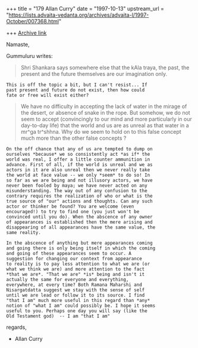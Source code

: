 +++
title = "179 Allan Curry"
date = "1997-10-13"
upstream_url = "https://lists.advaita-vedanta.org/archives/advaita-l/1997-October/007368.html"

+++
[Archive link](https://lists.advaita-vedanta.org/archives/advaita-l/1997-October/007368.html)

Namaste,

Gummuluru writes:

>    Shri Shankara says somewhere else that the kAla traya,
>    the past, the present and the future themselves are our
>    imagination only.

    This is off the topic a bit, but I can't resist... If
    past present and future do not exist, then how could
    fate or free will exist either?

>    We have no difficulty in accepting the lack of water in
>    the mirage of the desert, or absence of snake in the
>    rope. But somehow, we do not seem to accept
>    (convincingly to our mind and more particularly in our
>    day-to-day life) that the world and us are as unreal as
>    that water in a mr^ga tr^shhna. Why do we seem to hold
>    on to this false concept much more than the other false
>    concepts ?

    On the off chance that any of us are tempted to dump on
    ourselves *because* we so consistently act *as if* the
    world was real, I offer a little counter ammunition in
    advance. First of all, if the world is unreal and we as
    actors in it are also unreal then we never really take
    the world at face value -- we only *seem* to do so! In
    so far as we are being and not illusory actors, we have
    never been fooled by maya; we have never acted on any
    misunderstanding. The way out of any confusion to the
    contrary requires the realization of who or what is the
    true source of "our" actions and thoughts. Can any such
    actor or thinker be found? You are welcome (even
    encouraged!) to try to find one (you just won't be
    convinced until you do). When the abscence of any owner
    of appearances is established then the mere arising and
    disappearing of all appearances have the same value, the
    same reality.

    In the abscence of anything but mere appearances coming
    and going there is only being itself in which the coming
    and going of these appearances seem to occur. A
    suggestion for changing our context from appearance
    to reality is to pay less attention to what we are (or
    what we think we are) and more attention to the fact
    *that we are*. "That we are" *is* being and isn't it
    actually the same for everyone and everything,
    everywhere, at every time? Both Ramana Maharshi and
    Nisargatdatta suggest we stay with the sense of self
    until we are lead or follow it to its source. I find
    "that I am" much more useful in this regard than *any*
    notion of "what I am" could possibly be. I hope it seems
    useful to you. Perhaps one day you will say (like the
    Old Testament god)  -- I am "that I am"


regards,

- Allan Curry

